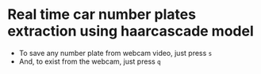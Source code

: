 # Real time car number plates extraction using haarcascade model
- To save any number plate from webcam video, just press `s`
- And, to exist from the webcam, just press `q`